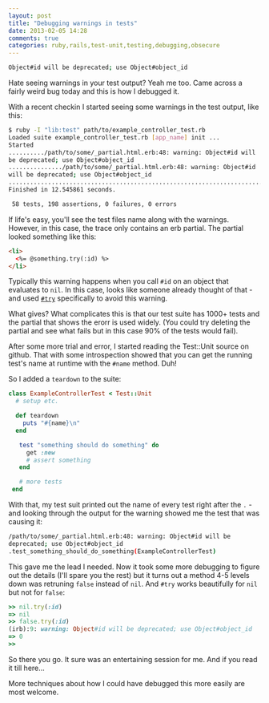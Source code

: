 ```yaml
---
layout: post
title: "Debugging warnings in tests"
date: 2013-02-05 14:28
comments: true
categories: ruby,rails,test-unit,testing,debugging,obsecure
---
```

```sh
Object#id will be deprecated; use Object#object_id
```
Hate seeing warnings in your test output? Yeah me too. Came across a
fairly weird bug today and this is how I debugged it.

<!--more-->

With a recent checkin I started seeing some warnings in the test
output, like this:
```sh
$ ruby -I "lib:test" path/to/example_controller_test.rb
Loaded suite example_controller_test.rb [app_name] init ...
Started
........../path/to/some/_partial.html.erb:48: warning: Object#id will
be deprecated; use Object#object_id
.............../path/to/some/_partial.html.erb:48: warning: Object#id
will be deprecated; use Object#object_id
..........................................................................................
Finished in 12.545861 seconds.

 58 tests, 198 assertions, 0 failures, 0 errors
```

If life's easy, you'll see the test files name along with the
warnings. However, in this case, the trace only contains an erb
partial. The partial looked something like this:

```html
<li>
  <%= @something.try(:id) %>
</li>
```

Typically this warning happens when you call `#id` on an object that
evaluates to `nil`. In this case, looks like someone already thought
of that - and used
[`#try`](http://api.rubyonrails.org/classes/Object.html#method-i-try)
specifically to avoid this warning.

What gives? What complicates this is that our test suite has 1000+
tests and the partial that shows the erorr is used widely. (You could
try deleting the partial and see what fails but in this case 90% of
the tests would fail).

After some more trial and error, I started reading the Test::Unit
source on github. That with some introspection showed that you can get
the running test's name at runtime with the `#name` method. Duh!

So I added a `teardown` to the suite:
```rb
class ExampleControllerTest < Test::Unit
  # setup etc.

  def teardown
    puts "#{name}\n"
  end

   test "something should do something" do
     get :new
     # assert something
   end

   # more tests
 end
```

With that, my test suit printed out the name of every test right after
the `.` - and looking through the output for the warning showed me the
test that was causing it:
```sh
/path/to/some/_partial.html.erb:48: warning: Object#id will be
deprecated; use Object#object_id
.test_something_should_do_something(ExampleControllerTest)
```

This gave me the lead I needed. Now it took some more debugging to
figure out the details (I'll spare you the rest) but it turns out a
method 4-5 levels down was retruning `false` instead of `nil`. And
`#try` works beautifully for `nil` but not for `false`:

```rb
>> nil.try(:id)
=> nil
>> false.try(:id)
(irb):9: warning: Object#id will be deprecated; use Object#object_id
=> 0
>>
```

So there you go. It sure was an entertaining session for me. And if
you read it till here...

More techniques about how I could have debugged this more easily are
most welcome.
